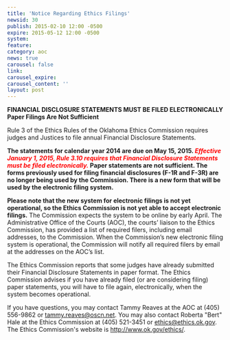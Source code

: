 ```yaml
---
title: 'Notice Regarding Ethics Filings'
newsid: 30
publish: 2015-02-10 12:00 -0500
expire: 2015-05-12 12:00 -0500
system: 
feature: 
category: aoc
news: true
carousel: false
link: 
carousel_expire: 
carousel_content: ''
layout: post
---
```

<p><strong>FINANCIAL DISCLOSURE STATEMENTS MUST BE FILED ELECTRONICALLY</strong><br><strong>Paper Filings Are Not Sufficient</strong></p><p>Rule 3 of the Ethics Rules of the Oklahoma Ethics Commission requires judges and Justices to file annual Financial Disclosure Statements. </p><p><strong>The statements for calendar year 2014 are due on May 15, 2015. <em style="color: red;">Effective January 1, 2015, Rule 3.10 requires that Financial Disclosure Statements must be filed electronically.</em> Paper statements are not sufficient. The forms previously used for filing financial disclosures (F-1R and F-3R) are no longer being used by the Commission. There is a new form that will be used by the electronic filing system.</strong></p><p><strong>Please note that the new system for electronic filings is not yet operational, so the Ethics Commission is not yet able to accept electronic filings.</strong> The Commission expects the system to be online by early April. The Administrative Office of the Courts (AOC), the courts’ liaison to the Ethics Commission, has provided a list of required filers, including email addresses, to the Commission. When the Commission’s new electronic filing system is operational, the Commission will notify all required filers by email at the addresses on the AOC’s list.</p><p>The Ethics Commission reports that some judges have already submitted their Financial Disclosure Statements in paper format. The Ethics Commission advises if you have already filed (or are considering filing) paper statements, you will have to file again, electronically, when the system becomes operational. </p><p>If you have questions, you may contact Tammy Reaves at the AOC at (405) 556-9862 or <a href="mailto:tammy.reaves@oscn.net">tammy.reaves@oscn.net</a>. You may also contact Roberta "Bert" Hale at the Ethics Commission at (405) 521-3451 or <a href="mailto:ethics@ethics.ok.gov">ethics@ethics.ok.gov</a>. The Ethics Commission's website is <a href="http://www.ok.gov/ethics/">http://www.ok.gov/ethics/</a>.</p>